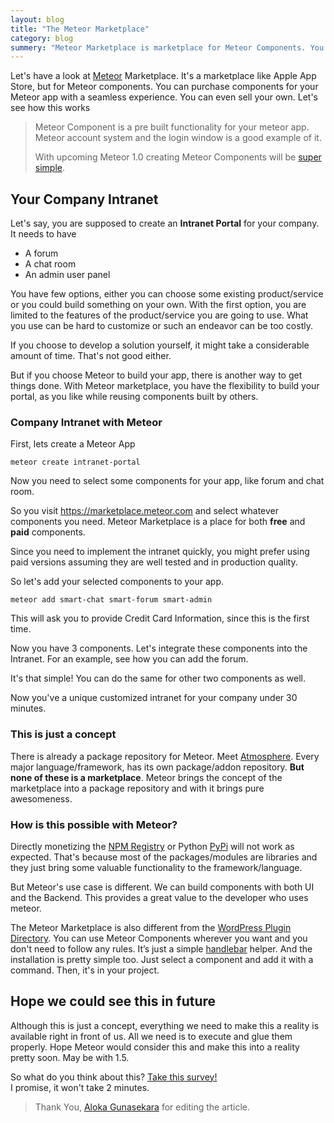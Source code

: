 ```yaml
---
layout: blog
title: "The Meteor Marketplace"
category: blog
summery: "Meteor Marketplace is marketplace for Meteor Components. You can buy components you need or you can sell your own."
---
```


Let's have a look at [Meteor](http://www.meteor.com/) Marketplace. It's a marketplace like Apple App Store, but for Meteor components. You can purchase components for your Meteor app with a seamless experience. You can even sell your own. Let's see how this works

> Meteor Component is a pre built functionality for your meteor app. Meteor account system and the login window is a good example of it.
>
> With upcoming Meteor 1.0 creating Meteor Components will be [super simple](http://www.youtube.com/watch?v=pGQ-ax5cFnk).

## Your Company Intranet

Let's say, you are supposed to create an **Intranet Portal** for your company. It needs to have 
  
  * A forum
  * A chat room
  * An admin user panel

You have few options, either you can choose some existing product/service or you could build something on your own. With the first option, you are limited to the features of the product/service you are going to use. What you use can be hard to customize or such an endeavor can be too costly. 

If you choose to develop a solution yourself, it might take a considerable amount of time. That's not good either.

But if you choose Meteor to build your app, there is another way to get things done. With Meteor marketplace, you have the flexibility to build your portal, as you like while reusing components built by others.
 
### Company Intranet with Meteor

First, lets create a Meteor App

    meteor create intranet-portal

Now you need to select some components for your app, like forum and chat room. 

So you visit <https://marketplace.meteor.com> and select whatever components you need. Meteor Marketplace is a place for both **free** and **paid** components.

Since you need to implement the intranet quickly, you might prefer using paid versions assuming they are well tested and in production quality.

So let's add your selected components to your app.

    meteor add smart-chat smart-forum smart-admin

This will ask you to provide Credit Card Information, since this is the first time.

Now you have 3 components. Let's integrate these components into the Intranet. For an example, see how you can add the forum.

<script src="https://gist.github.com/arunoda/35ae201d307614a3791c.js">
</script>

It's that simple! You can do the same for other two components as well.

Now you've a unique customized intranet for your company under 30 minutes.

### This is just a concept

There is already a package repository for Meteor. Meet [Atmosphere](https://atmosphere.meteor.com). Every major language/framework, has its own package/addon repository. **But none of these is a marketplace**. Meteor brings the concept of the marketplace into a package repository and with it brings pure awesomeness.

### How is this possible with Meteor?

Directly monetizing the [NPM Registry](https://npmjs.org/) or Python [PyPi](https://pypi.python.org/pypi) will not work as expected. That's because most of the packages/modules are libraries and they just bring some valuable functionality to the framework/language.

But Meteor's use case is different. We can build components with both UI and the Backend. This provides a great value to the developer who uses meteor.

The Meteor Marketplace is also different from the [WordPress Plugin Directory](http://wordpress.org/plugins/). You can use Meteor Components wherever you want and you don't need to follow any rules. It’s just a simple [handlebar](http://handlebarsjs.com/) helper. And the installation is pretty simple too. Just select a component and add it with a command. Then, it's in your project.

## Hope we could see this in future

Although this is just a concept, everything we need to make this a reality is available right in front of us. All we need is to execute and glue them properly. Hope Meteor would consider this and make this into a reality pretty soon. May be with 1.5.

So what do you think about this? [Take this survey!](https://docs.google.com/forms/d/1mEGOmdNEaUEVLj0SrU-7EPjd0R609lhgg-ZMYNSyzqc/viewform)<br>
I promise, it won't take 2 minutes.

> Thank You, [Aloka Gunasekara](https://twitter.com/alokag) for editing the article.
